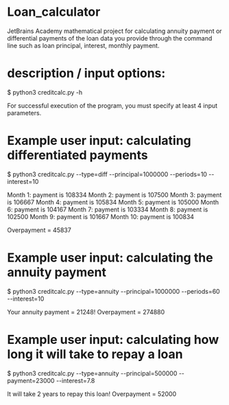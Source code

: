 # Loan_calculator

JetBrains Academy mathematical project for calculating annuity payment or differential payments of the loan data you provide through the command line such as loan principal, interest, monthly payment.

# description / input options:

$ python3 creditcalc.py -h 

For successful execution of the program, you must specify at least 4 input parameters.

# Example user input: calculating differentiated payments

$ python3 creditcalc.py --type=diff --principal=1000000 --periods=10 --interest=10

Month 1: payment is 108334
Month 2: payment is 107500
Month 3: payment is 106667
Month 4: payment is 105834
Month 5: payment is 105000
Month 6: payment is 104167
Month 7: payment is 103334
Month 8: payment is 102500
Month 9: payment is 101667
Month 10: payment is 100834

Overpayment = 45837

# Example user input: calculating the annuity payment

$ python3 creditcalc.py --type=annuity --principal=1000000 --periods=60 --interest=10

Your annuity payment = 21248!
Overpayment = 274880

# Example user input: calculating how long it will take to repay a loan

$ python3 creditcalc.py --type=annuity --principal=500000 --payment=23000 --interest=7.8

It will take 2 years to repay this loan!
Overpayment = 52000
